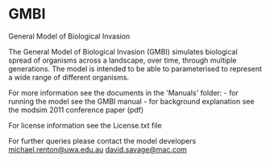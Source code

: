 GMBI
====

General Model of Biological Invasion

The General Model of Biological Invasion (GMBI) simulates biological spread of organisms across a landscape, 
  over time, through multiple generations.
The model is intended to be able to parameterised to represent a wide range of different organisms.

For more information see the documents in the 'Manuals' folder: 
	- for running the model see the GMBI manual
	- for background explanation see the modsim 2011 conference paper (pdf)

For license information see the License.txt file

For further queries please contact the model developers
michael.renton@uwa.edu.au
david.savage@mac.com
